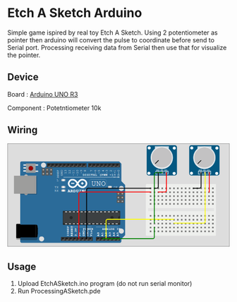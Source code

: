 # Etch A Sketch Arduino

Simple game ispired by real toy Etch A Sketch. Using 2 potentiometer as pointer then arduino will convert the pulse to coordinate before send to Serial port. Processing receiving data from Serial then use that for visualize the pointer.
## Device

Board : [Arduino UNO R3](https://docs.arduino.cc/hardware/uno-rev3/)

Component : Potetntiometer 10k

## Wiring
![Wiring Image](EtchASketch.png "Wiring Image")
## Usage
1. Upload EtchASketch.ino program (do not run serial monitor)
2. Run ProcessingASketch.pde
